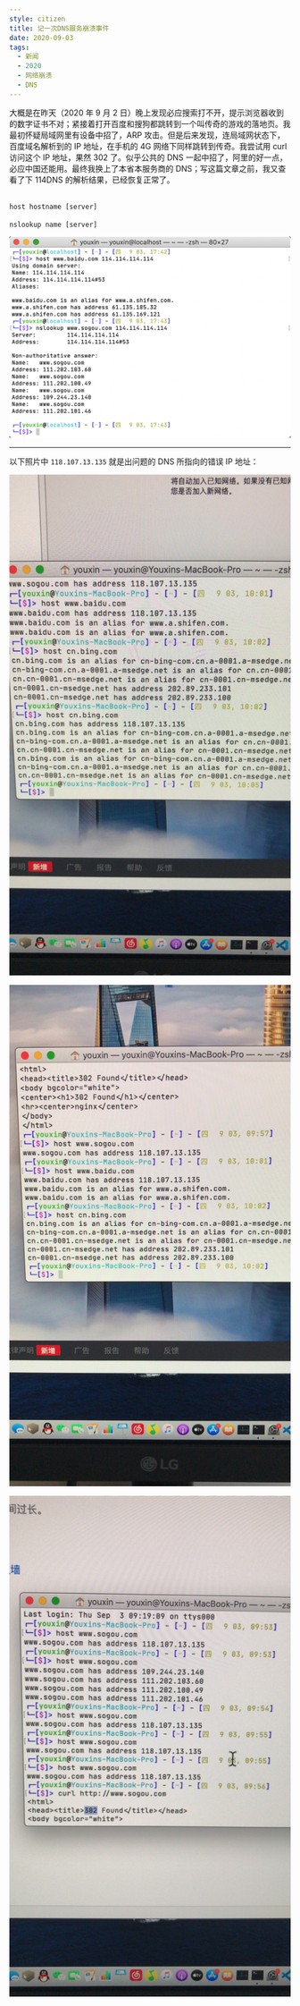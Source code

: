 ```yaml
---
style: citizen
title: 记一次DNS服务崩溃事件
date: 2020-09-03
tags:
  - 新闻
  - 2020
  - 网络崩溃
  - DNS
---
```


大概是在昨天（2020 年 9 月 2 日）晚上发现必应搜索打不开，提示浏览器收到的数字证书不对；紧接着打开百度和搜狗都跳转到一个叫传奇的游戏的落地页。我最初怀疑局域网里有设备中招了，ARP 攻击。但是后来发现，连局域网状态下，百度域名解析到的 IP 地址，在手机的 4G 网络下同样跳转到传奇。我尝试用 curl 访问这个 IP 地址，果然 302 了。似乎公共的 DNS 一起中招了，阿里的好一点，必应中国还能用。最终我换上了本省本服务商的 DNS；写这篇文章之前，我又查看了下 114DNS 的解析结果，已经恢复正常了。

```shell

host hostname [server]

nslookup name [server]

```

![已恢复](2020-DNS-crash/recovered.png ':已经恢复正常的解析结果=100%-')

---

以下照片中 `118.107.13.135` 就是出问题的 DNS 所指向的错误 IP 地址：

![错误中](2020-DNS-crash/aterror2.jpeg ':连手机热点是没有解析到这个错误 IP 地址的=100%-')

![错误中](2020-DNS-crash/aterror3.jpeg ':这时使用的是阿里 DNS，必应中国似乎在这里幸免于难=100%-')

![错误中](2020-DNS-crash/aterror4.jpeg ':正常的搜狗解析和错误的搜狗解析=100%-')
